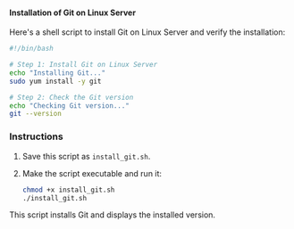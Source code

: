#### Installation of Git on Linux Server

Here's a shell script to install Git on Linux Server and verify the installation:

```bash
#!/bin/bash

# Step 1: Install Git on Linux Server
echo "Installing Git..."
sudo yum install -y git

# Step 2: Check the Git version
echo "Checking Git version..."
git --version
```

### Instructions
1. Save this script as `install_git.sh`.
2. Make the script executable and run it:

   ```bash
   chmod +x install_git.sh
   ./install_git.sh
   ```

This script installs Git and displays the installed version.
